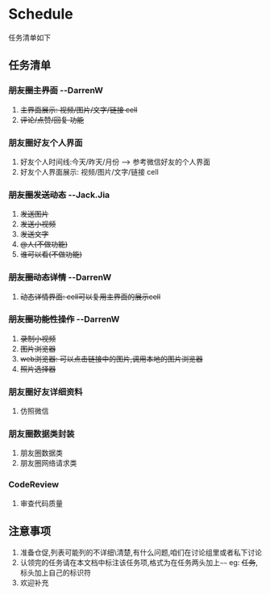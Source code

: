 # Schedule

任务清单如下

## 任务清单

### ~~朋友圈主界面~~ --DarrenW
1. ~~主界面展示: 视频/图片/文字/链接 cell~~
2. ~~评论/点赞/回复 功能~~

### 朋友圈好友个人界面
1. 好友个人时间线:今天/昨天/月份 --> 参考微信好友的个人界面
2. 好友个人界面展示: 视频/图片/文字/链接 cell

### ~~朋友圈发送动态~~ --Jack.Jia  
1. ~~发送图片~~  
2. ~~发送小视频~~  
3. ~~发送文字~~  
4. ~~@人(不做功能)~~  
5. ~~谁可以看(不做功能)~~    


### ~~朋友圈动态详情~~ --DarrenW
1. ~~动态详情界面: cell可以复用主界面的展示cell~~

### ~~朋友圈功能性操作~~ --DarrenW
1. ~~录制小视频~~
2. ~~图片浏览器~~
3. ~~web浏览器: 可以点击链接中的图片,调用本地的图片浏览器~~
4. ~~照片选择器~~

### 朋友圈好友详细资料
1. 仿照微信

### 朋友圈数据类封装
1. 朋友圈数据类
2. 朋友圈网络请求类

### CodeReview
1. 审查代码质量

## 注意事项
1. 准备仓促,列表可能列的不详细\清楚,有什么问题,咱们在讨论组里或者私下讨论
2. 认领完的任务请在本文档中标注该任务项,格式为在任务两头加上`~~` eg: ~~任务~~,标头加上自己的标识符
3. 欢迎补充
